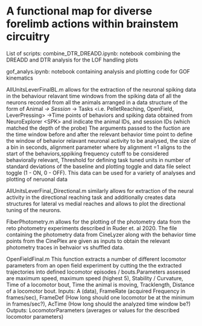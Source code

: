 # A functional map for diverse forelimb actions within brainstem circuitry
List of scripts:
combine_DTR_DREADD.ipynb: notebook combining the DREADD and DTR analysis for the LOF handling plots

gof_analys.ipynb: notebook containing analysis and plotting code for GOF kinematics
	
AllUnitsLeverFinalBL.m allows for the extraction of the neuronal spiking data in the behaviour relavant time windows from the spiking data of all the neurons 
recorded from all the animals arranged in a data structure of the form of Animal<x>_<y> -> Session<l>_<m> -> Tasks <i.e. PelletReaching, OpenField, LeverPressing> 
->Time points of behaviors and spiking data obtained from NeuroExplorer <SPK<rs>>
<x> and <y> indicate the animal IDs, <l> and <m> session IDs (which matched the depth of the probe)
The arguments passed to the fuction are the time window before and after the relevant behavior time point to define the window of behavior relavant neuronal activity to be 
analysed, the size of a bin in seconds, alignment parameter where by alignment =1 aligns to the start of the behaviors,sppiking frequency cutoff to be considered
behaviorally relevant, Threshold for defining task tuned units in number of standard deviations of the baseline and plotting toggle and data file select toggle (1 - ON, 0 - OFF).
This data can be used for a variety of analyses and plotting of neruonal data

AllUnitsLeverFinal_Directional.m similarly allows for extraction of the neural activity in the directional reaching task and additionally creates data structures 
for lateral vs medial reaches and allows to plot the directional tuning of the neurons.

FiberPhotometry.m allows for the plotting of the photometry data from the reto photometry experiments described in Ruder et. al 2020. The file containing the photometry 
data from CineLyzer along with the behavior time points from the CinePlex are given as inputs to obtain the relevant photometry traces in behvaior vs shuffled data. 

OpenFieldFinal.m This function extracts a number of different locomotor parameters from an open field experiment by cutting the the extracted trajectories into 
defined locomotor episodes / bouts.Parameters assessed are maximum speed, maximum speed (highest 5), Stability / Curvature, Time of a locomotor bout, 
Time the animal is moving, Tracklength, Distance of a locomotor bout.
Inputs: A (data), FrameRate (acquired Frequency in frames/sec), FrameDef (How long should one locomotor be at the minimum in frames/sec?), AcTime (How long should
the analyzed time window be?) Outputs: LocomotorParameters (averages or values for the described locomotor parameters)
